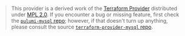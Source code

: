 > This provider is a derived work of the [Terraform Provider](https://github.com/petoju/terraform-provider-mysql)
> distributed under [MPL 2.0](https://www.mozilla.org/en-US/MPL/2.0/). If you encounter a bug or missing feature,
> first check the [`pulumi-mysql` repo](https://github.com/unobravo/pulumi-mysql/issues); however, if that doesn't turn up anything,
> please consult the source [`terraform-provider-mysql` repo](https://github.com/petoju/terraform-provider-mysql/issues).